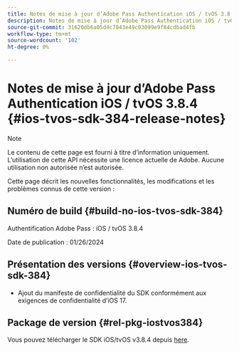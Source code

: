 ```yaml
---
title: Notes de mise à jour d’Adobe Pass Authentication iOS / tvOS 3.8.4
description: Notes de mise à jour d’Adobe Pass Authentication iOS / tvOS 3.8.4
source-git-commit: 31620db6a05d4c7043e49c03099e9f84cdbad4fb
workflow-type: tm+mt
source-wordcount: '102'
ht-degree: 0%

---
```


# Notes de mise à jour d’Adobe Pass Authentication iOS / tvOS 3.8.4 {#ios-tvos-sdk-384-release-notes}

>[!NOTE]
>
>Le contenu de cette page est fourni à titre d’information uniquement. L’utilisation de cette API nécessite une licence actuelle de Adobe. Aucune utilisation non autorisée n’est autorisée.

Cette page décrit les nouvelles fonctionnalités, les modifications et les problèmes connus de cette version :

## Numéro de build {#build-no-ios-tvos-sdk-384}

Authentification Adobe Pass : iOS / tvOS 3.8.4

Date de publication : 01/26/2024



## Présentation des versions {#overview-ios-tvos-sdk-384}

* Ajout du manifeste de confidentialité du SDK conformément aux exigences de confidentialité d’iOS 17.


## Package de version {#rel-pkg-iostvos384}

Vous pouvez télécharger le SDK iOS/tvOS v3.8.4 depuis [here](https://tve.zendesk.com/hc/en-us/articles/204963209-iOS-tvOS-Native-AccessEnabler-Library).

